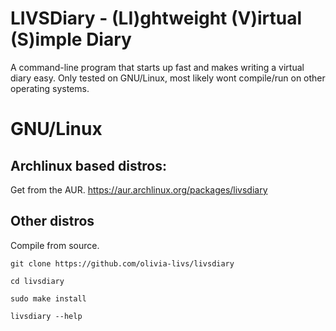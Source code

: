 # LIVSDiary - (LI)ghtweight (V)irtual (S)imple Diary
A command-line program that starts up fast and makes writing a virtual diary easy.
Only tested on GNU/Linux, most likely wont compile/run on other operating systems.
# GNU/Linux
## Archlinux based distros:
Get from the AUR.
https://aur.archlinux.org/packages/livsdiary
## Other distros
Compile from source.

`git clone https://github.com/olivia-livs/livsdiary`

`cd livsdiary`

`sudo make install`

`livsdiary --help`
